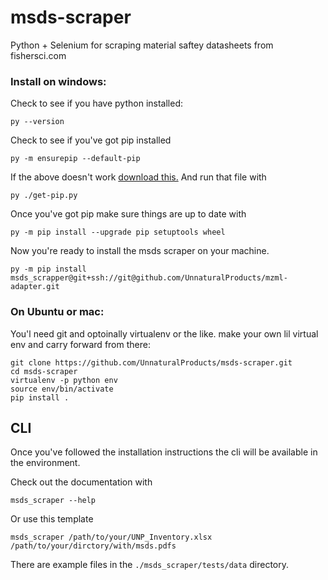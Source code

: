# msds-scraper
Python + Selenium for scraping material saftey datasheets from fishersci.com

### Install on windows:
Check to see if you have python installed:
```
py --version
```
Check to see if you've got pip installed
```
py -m ensurepip --default-pip
```
If the above doesn't work [download this.](https://bootstrap.pypa.io/get-pip.py) And run that file
with 
```
py ./get-pip.py
```
Once you've got pip make sure things are up to date with
```
py -m pip install --upgrade pip setuptools wheel
```
Now you're ready to install the msds scraper on your machine.
```
py -m pip install msds_scrapper@git+ssh://git@github.com/UnnaturalProducts/mzml-adapter.git
```

### On Ubuntu or mac:  
You'l need git and optoinally virtualenv or the like.
make your own lil virtual env and carry forward from there:

```
git clone https://github.com/UnnaturalProducts/msds-scraper.git
cd msds-scraper
virtualenv -p python env
source env/bin/activate
pip install .
```

## CLI

Once you've followed the installation instructions the cli will be available in the environment.

Check out the documentation with
```
msds_scraper --help
```
Or use this template
```
msds_scraper /path/to/your/UNP_Inventory.xlsx /path/to/your/dirctory/with/msds.pdfs
```

There are example files in the `./msds_scraper/tests/data` directory.